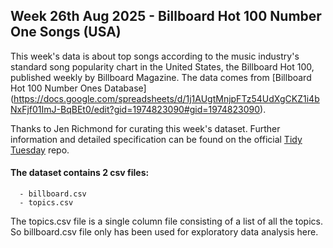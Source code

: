 ## Week 26th Aug 2025 - Billboard Hot 100 Number One Songs (USA)

This week's data is about top songs according to the music industry's standard song popularity chart in the United States, the Billboard Hot 100, published weekly by Billboard Magazine.
The data comes from  [Billboard Hot 100 Number Ones Database] (https://docs.google.com/spreadsheets/d/1j1AUgtMnjpFTz54UdXgCKZ1i4bNxFjf01ImJ-BqBEt0/edit?gid=1974823090#gid=1974823090). 
  
Thanks to Jen Richmond for curating this week's dataset.
Further information and detailed specification can be found on the official [Tidy Tuesday](https://github.com/rfordatascience/tidytuesday/tree/main/data/2025/2025-08-26) repo.


#### The dataset contains 2 csv files: 
      - billboard.csv
      - topics.csv

The topics.csv file is a single column file consisting of a list of all the topics. So billboard.csv file only has been used for exploratory data analysis here.
